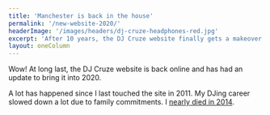 ```yaml
---
title: 'Manchester is back in the house'
permalink: '/new-website-2020/'
headerImage: '/images/headers/dj-cruze-headphones-red.jpg'
excerpt: 'After 10 years, the DJ Cruze website finally gets a makeover.'
layout: oneColumn
---
```


Wow! At long last, the DJ Cruze website is back online and has had an update to bring it into 2020.

A lot has happened since I last touched the site in 2011. My DJing career slowed down a lot due to family commitments. I [nearly died in 2014](https://marclittlemore.com/how-i-almost-died).
